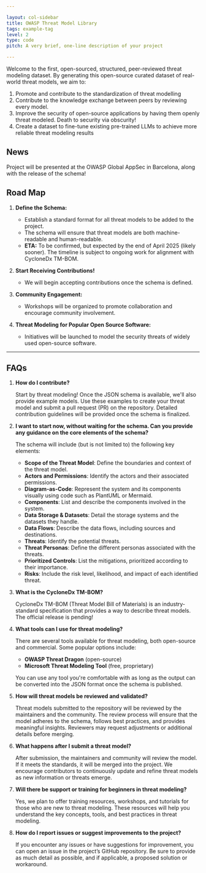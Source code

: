 ```yaml
---

layout: col-sidebar
title: OWASP Threat Model Library
tags: example-tag
level: 2
type: code
pitch: A very brief, one-line description of your project

---
```


Welcome to the first, open-sourced, structured, peer-reviewed threat modeling dataset. By generating this open-source curated dataset of real-world threat models, we aim to:

1. Promote and contribute to the standardization of threat modelling
2. Contribute to the knowledge exchange between peers by reviewing every model.
3. Improve the security of open-source applications by having them openly threat modeled. Death to security via obscurity!
4. Create a dataset to fine-tune existing pre-trained LLMs to achieve more reliable threat modeling results

## News

Project will be presented at the OWASP Global AppSec in Barcelona, along with the release of the schema!


## Road Map


1. **Define the Schema:**
    - Establish a standard format for all threat models to be added to the project.
    - The schema will ensure that threat models are both machine-readable and human-readable.
    - **ETA:** To be confirmed, but expected by the end of April 2025 (likely sooner). The timeline is subject to ongoing work for alignment with CycloneDx TM-BOM.

2. **Start Receiving Contributions!**
    - We will begin accepting contributions once the schema is defined.

3. **Community Engagement:**
    - Workshops will be organized to promote collaboration and encourage community involvement.

4. **Threat Modeling for Popular Open Source Software:**
    - Initiatives will be launched to model the security threats of widely used open-source software.

---

## FAQs

1. **How do I contribute?**

   Start by threat modeling! Once the JSON schema is available, we'll also provide example models. Use these examples to create your threat model and submit a pull request (PR) on the repository. Detailed contribution guidelines will be provided once the schema is finalized.

2. **I want to start now, without waiting for the schema. Can you provide any guidance on the core elements of the schema?**

   The schema will include (but is not limited to) the following key elements:

   - **Scope of the Threat Model**: Define the boundaries and context of the threat model.
   - **Actors and Permissions**: Identify the actors and their associated permissions.
   - **Diagram-as-Code**: Represent the system and its components visually using code such as PlantUML or Mermaid.
   - **Components**: List and describe the components involved in the system.
   - **Data Storage & Datasets**: Detail the storage systems and the datasets they handle.
   - **Data Flows**: Describe the data flows, including sources and destinations.
   - **Threats**: Identify the potential threats.
   - **Threat Personas**: Define the different personas associated with the threats.
   - **Prioritized Controls**: List the mitigations, prioritized according to their importance.
   - **Risks**: Include the risk level, likelihood, and impact of each identified threat.

3. **What is the CycloneDx TM-BOM?**

   CycloneDx TM-BOM (Threat Model Bill of Materials) is an industry-standard specification that provides a way to describe threat models. The official release is pending!

4. **What tools can I use for threat modeling?**

   There are several tools available for threat modeling, both open-source and commercial. Some popular options include:

   - **OWASP Threat Dragon** (open-source)
   - **Microsoft Threat Modeling Tool** (free, proprietary)

   You can use any tool you're comfortable with as long as the output can be converted into the JSON format once the schema is published.

5. **How will threat models be reviewed and validated?**

   Threat models submitted to the repository will be reviewed by the maintainers and the community. The review process will ensure that the model adheres to the schema, follows best practices, and provides meaningful insights. Reviewers may request adjustments or additional details before merging.

6. **What happens after I submit a threat model?**

   After submission, the maintainers and community will review the model. If it meets the standards, it will be merged into the project. We encourage contributors to continuously update and refine threat models as new information or threats emerge.

7. **Will there be support or training for beginners in threat modeling?**

   Yes, we plan to offer training resources, workshops, and tutorials for those who are new to threat modeling. These resources will help you understand the key concepts, tools, and best practices in threat modeling.

8. **How do I report issues or suggest improvements to the project?**

   If you encounter any issues or have suggestions for improvement, you can open an issue in the project’s GitHub repository. Be sure to provide as much detail as possible, and if applicable, a proposed solution or workaround.




